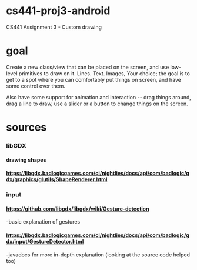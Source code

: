 # cs441-proj3-android
CS441 Assignment 3 - Custom drawing

# goal

Create a new class/view that can be placed on the screen, and use low-level primitives to draw on it.  Lines.  Text.  Images, Your choice; the goal is to get to a spot where you can comfortably put things on screen, and have some control over them.

Also have some support for animation and interaction -- drag things around, drag a line to draw, use a slider or a button to change things on the screen.

# sources

### libGDX
#### drawing shapes
#### https://libgdx.badlogicgames.com/ci/nightlies/docs/api/com/badlogic/gdx/graphics/glutils/ShapeRenderer.html

### input
#### https://github.com/libgdx/libgdx/wiki/Gesture-detection
-basic explanation of gestures
#### https://libgdx.badlogicgames.com/ci/nightlies/docs/api/com/badlogic/gdx/input/GestureDetector.html
-javadocs for more in-depth explanation (looking at the source code helped too)
